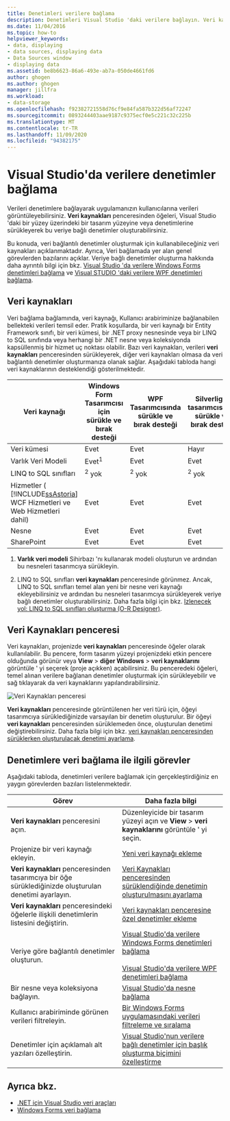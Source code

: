 ```yaml
---
title: Denetimleri verilere bağlama
description: Denetimleri Visual Studio 'daki verilere bağlayın. Veri kaynakları penceresinden öğeleri sürükleyerek veri bağlantılı denetimler oluşturun.
ms.date: 11/04/2016
ms.topic: how-to
helpviewer_keywords:
- data, displaying
- data sources, displaying data
- Data Sources window
- displaying data
ms.assetid: be8b6623-86a6-493e-ab7a-050de4661fd6
author: ghogen
ms.author: ghogen
manager: jillfra
ms.workload:
- data-storage
ms.openlocfilehash: f92382721558d76cf9e84fa587b322d56af72247
ms.sourcegitcommit: 0893244403aae9187c9375ecf0e5c221c32c225b
ms.translationtype: MT
ms.contentlocale: tr-TR
ms.lasthandoff: 11/09/2020
ms.locfileid: "94382175"
---
```

# <a name="bind-controls-to-data-in-visual-studio"></a>Visual Studio'da verilere denetimler bağlama

Verileri denetimlere bağlayarak uygulamanızın kullanıcılarına verileri görüntüleyebilirsiniz. **Veri kaynakları** penceresinden öğeleri, Visual Studio 'daki bir yüzey üzerindeki bir tasarım yüzeyine veya denetimlerine sürükleyerek bu veriye bağlı denetimler oluşturabilirsiniz.

Bu konuda, veri bağlantılı denetimler oluşturmak için kullanabileceğiniz veri kaynakları açıklanmaktadır. Ayrıca, Veri bağlamada yer alan genel görevlerden bazılarını açıklar. Veriye bağlı denetimler oluşturma hakkında daha ayrıntılı bilgi için bkz. [Visual Studio 'da verilere Windows Forms denetimleri bağlama](../data-tools/bind-windows-forms-controls-to-data-in-visual-studio.md) ve [Visual STUDIO 'daki verilere WPF denetimleri bağlama](../data-tools/bind-wpf-controls-to-data-in-visual-studio.md).

## <a name="data-sources"></a>Veri kaynakları

Veri bağlama bağlamında, veri kaynağı, Kullanıcı arabiriminize bağlanabilen bellekteki verileri temsil eder. Pratik koşullarda, bir veri kaynağı bir Entity Framework sınıfı, bir veri kümesi, bir .NET proxy nesnesinde veya bir LINQ to SQL sınıfında veya herhangi bir .NET nesne veya koleksiyonda kapsüllenmiş bir hizmet uç noktası olabilir. Bazı veri kaynakları, verileri **veri kaynakları** penceresinden sürükleyerek, diğer veri kaynakları olmasa da veri bağlantılı denetimler oluşturmanıza olanak sağlar. Aşağıdaki tabloda hangi veri kaynaklarının desteklendiği gösterilmektedir.

| Veri kaynağı | **Windows Form Tasarımcısı için** sürükle ve bırak desteği | **WPF Tasarımcısında** sürükle ve bırak desteği | **Silverlight tasarımcısında** sürükle ve bırak desteği |
| - | - | - | - |
| Veri kümesi | Evet | Evet | Hayır |
| Varlık Veri Modeli | Evet<sup>1</sup> | Evet | Evet |
| LINQ to SQL sınıfları | <sup>2</sup> yok | <sup>2</sup> yok | <sup>2</sup> yok |
| Hizmetler ( [!INCLUDE[ssAstoria](../data-tools/includes/ssastoria_md.md)] WCF Hizmetleri ve Web Hizmetleri dahil) | Evet | Evet | Evet |
| Nesne | Evet | Evet | Evet |
| SharePoint | Evet | Evet | Evet |

1. **Varlık veri modeli** Sihirbazı 'nı kullanarak modeli oluşturun ve ardından bu nesneleri tasarımcıya sürükleyin.

2. LINQ to SQL sınıfları **veri kaynakları** penceresinde görünmez. Ancak, LINQ to SQL sınıfları temel alan yeni bir nesne veri kaynağı ekleyebilirsiniz ve ardından bu nesneleri tasarımcıya sürükleyerek veriye bağlı denetimler oluşturabilirsiniz. Daha fazla bilgi için bkz. [Izlenecek yol: LINQ to SQL sınıfları oluşturma (O-R Designer)](how-to-create-linq-to-sql-classes-mapped-to-tables-and-views-o-r-designer.md).

## <a name="data-sources-window"></a>Veri Kaynakları penceresi

Veri kaynakları, projenizde **veri kaynakları** penceresinde öğeler olarak kullanılabilir. Bu pencere, form tasarım yüzeyi projenizdeki etkin pencere olduğunda görünür veya **View**  >  **diğer Windows**  >  **veri kaynaklarını** görüntüle ' yi seçerek (proje açıkken) açabilirsiniz. Bu penceredeki öğeleri, temel alınan verilere bağlanan denetimler oluşturmak için sürükleyebilir ve sağ tıklayarak da veri kaynaklarını yapılandırabilirsiniz.

![Veri Kaynakları penceresi](../data-tools/media/raddata-data-sources-window.png)

**Veri kaynakları** penceresinde görüntülenen her veri türü için, öğeyi tasarımcıya sürüklediğinizde varsayılan bir denetim oluşturulur. Bir öğeyi **veri kaynakları** penceresinden sürüklemeden önce, oluşturulan denetimi değiştirebilirsiniz. Daha fazla bilgi için bkz. [veri kaynakları penceresinden sürüklerken oluşturulacak denetimi ayarlama](../data-tools/set-the-control-to-be-created-when-dragging-from-the-data-sources-window.md).

## <a name="tasks-involved-in-binding-controls-to-data"></a>Denetimlere veri bağlama ile ilgili görevler

Aşağıdaki tabloda, denetimleri verilere bağlamak için gerçekleştirdiğiniz en yaygın görevlerden bazıları listelenmektedir.

|Görev|Daha fazla bilgi|
|----------| - |
|**Veri kaynakları** penceresini açın.|Düzenleyicide bir tasarım yüzeyi açın ve **View**  >  **veri kaynaklarını** görüntüle ' yi seçin.|
|Projenize bir veri kaynağı ekleyin.|[Yeni veri kaynağı ekleme](../data-tools/add-new-data-sources.md)|
|**Veri kaynakları** penceresinden tasarımcıya bir öğe sürüklediğinizde oluşturulan denetimi ayarlayın.|[Veri Kaynakları penceresinden sürüklendiğinde denetimin oluşturulmasını ayarlama](../data-tools/set-the-control-to-be-created-when-dragging-from-the-data-sources-window.md)|
|**Veri kaynakları** penceresindeki öğelerle ilişkili denetimlerin listesini değiştirin.|[Veri kaynakları penceresine özel denetimler ekleme](../data-tools/add-custom-controls-to-the-data-sources-window.md)|
|Veriye göre bağlantılı denetimler oluşturun.|[Visual Studio'da verilere Windows Forms denetimleri bağlama](../data-tools/bind-windows-forms-controls-to-data-in-visual-studio.md)<br /><br /> [Visual Studio'da verilere WPF denetimleri bağlama](../data-tools/bind-wpf-controls-to-data-in-visual-studio.md)|
|Bir nesne veya koleksiyona bağlayın.|[Visual Studio'da nesne bağlama](../data-tools/bind-objects-in-visual-studio.md)|
|Kullanıcı arabiriminde görünen verileri filtreleyin.|[Bir Windows Forms uygulamasındaki verileri filtreleme ve sıralama](../data-tools/filter-and-sort-data-in-a-windows-forms-application.md)|
|Denetimler için açıklamalı alt yazıları özelleştirin.|[Visual Studio'nun verilere bağlı denetimler için başlık oluşturma biçimini özelleştirme](../data-tools/customize-how-visual-studio-creates-captions-for-data-bound-controls.md)|

## <a name="see-also"></a>Ayrıca bkz.

- [.NET için Visual Studio veri araçları](../data-tools/visual-studio-data-tools-for-dotnet.md)
- [Windows Forms veri bağlama](/dotnet/framework/winforms/windows-forms-data-binding)
